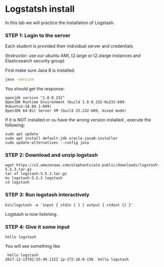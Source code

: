 # Logstatsh install

In this lab we will practice the installation of Logstash.


### STEP 1: Login to the server
 
Each student is provided their individual server and credentials

(Instructor: use our ubuntu AMI, t2.large or t2.xlarge instances and Elasticsearch security group)

First make sure Java 8 is installed:

```bash
java -version
```

You should get the response:

```console
openjdk version "1.8.0_232"
OpenJDK Runtime Environment (build 1.8.0_232-8u232-b09-0ubuntu1~18.04.1-b09)
OpenJDK 64-Bit Server VM (build 25.232-b09, mixed mode)
```


If it is NOT installed or ou have the wrong version installed , execute the following:

```console
sudo apt update
sudo apt install default-jdk oracle-java8-installer
sudo update-alternatives --config java
```


### STEP 2: Download and unzip logstash

    wget https://s3.amazonaws.com/elephantscale-public/downloads/logstash-5.5.3.tar.gz
    tar xf logstash-5.5.3.tar.gz
    mv logstash-5.5.3 logstash
    cd logstash
    
### STEP 3: Run logstash interactively

    bin/logstash -e 'input { stdin { } } output { stdout {} }'

Logstash is now listening. 

### STEP 4: Give it some input

    hello logstash
    
You will see something like

     hello logstash
    2017-12-13T02:55:40.132Z ip-172-16-0-156  hello logstash

     
